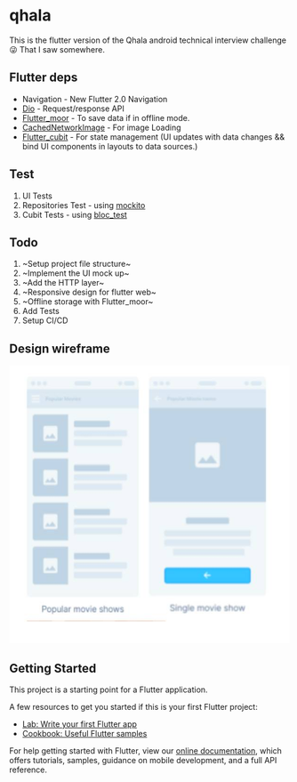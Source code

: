 # qhala

This is the flutter version of the Qhala android technical interview challenge :stuck_out_tongue_winking_eye: That I saw somewhere.

## Flutter deps

- Navigation - New Flutter 2.0 Navigation
- [Dio](https://pub.dev/packages/dio) - Request/response API
- [Flutter_moor](https://moor.simonbinder.eu/) - To save data if in offline mode.
- [CachedNetworkImage](https://pub.dev/packages/cached_network_image) - For image Loading
- [Flutter_cubit](https://pub.dev/packages/flutter_bloc) - For state management (UI updates with data changes && bind UI components in layouts to data sources.)

## Test
1. UI Tests 
2. Repositories Test - using [mockito](https://pub.dev/packages/mockito)
3. Cubit Tests - using [bloc_test](https://pub.dev/packages/bloc_test)


## Todo
1. ~Setup project file structure~
2. ~Implement the UI mock up~
3. ~Add the HTTP layer~
4. ~Responsive design for flutter web~
5. ~Offline storage with Flutter_moor~
6. Add Tests
7. Setup CI/CD


## Design wireframe
<img src="readme/design.jpg" alt="Movie design" height="500" />

## Getting Started

This project is a starting point for a Flutter application.

A few resources to get you started if this is your first Flutter project:

- [Lab: Write your first Flutter app](https://flutter.dev/docs/get-started/codelab)
- [Cookbook: Useful Flutter samples](https://flutter.dev/docs/cookbook)

For help getting started with Flutter, view our
[online documentation](https://flutter.dev/docs), which offers tutorials,
samples, guidance on mobile development, and a full API reference.
